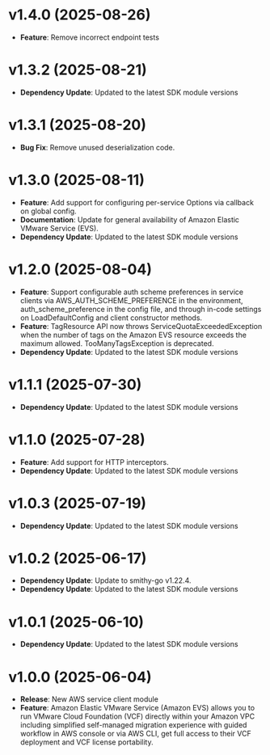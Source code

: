 # v1.4.0 (2025-08-26)

* **Feature**: Remove incorrect endpoint tests

# v1.3.2 (2025-08-21)

* **Dependency Update**: Updated to the latest SDK module versions

# v1.3.1 (2025-08-20)

* **Bug Fix**: Remove unused deserialization code.

# v1.3.0 (2025-08-11)

* **Feature**: Add support for configuring per-service Options via callback on global config.
* **Documentation**: Update for general availability of Amazon Elastic VMware Service (EVS).
* **Dependency Update**: Updated to the latest SDK module versions

# v1.2.0 (2025-08-04)

* **Feature**: Support configurable auth scheme preferences in service clients via AWS_AUTH_SCHEME_PREFERENCE in the environment, auth_scheme_preference in the config file, and through in-code settings on LoadDefaultConfig and client constructor methods.
* **Feature**: TagResource API now throws ServiceQuotaExceededException when the number of tags on the Amazon EVS resource exceeds the maximum allowed. TooManyTagsException is deprecated.
* **Dependency Update**: Updated to the latest SDK module versions

# v1.1.1 (2025-07-30)

* **Dependency Update**: Updated to the latest SDK module versions

# v1.1.0 (2025-07-28)

* **Feature**: Add support for HTTP interceptors.
* **Dependency Update**: Updated to the latest SDK module versions

# v1.0.3 (2025-07-19)

* **Dependency Update**: Updated to the latest SDK module versions

# v1.0.2 (2025-06-17)

* **Dependency Update**: Update to smithy-go v1.22.4.
* **Dependency Update**: Updated to the latest SDK module versions

# v1.0.1 (2025-06-10)

* **Dependency Update**: Updated to the latest SDK module versions

# v1.0.0 (2025-06-04)

* **Release**: New AWS service client module
* **Feature**: Amazon Elastic VMware Service (Amazon EVS) allows you to run VMware Cloud Foundation (VCF) directly within your Amazon VPC including simplified self-managed migration experience with guided workflow in AWS console or via AWS CLI, get full access to their VCF deployment and VCF license portability.

